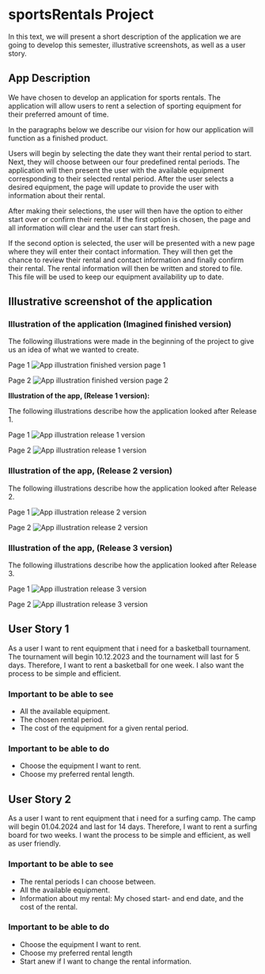 # sportsRentals Project
In this text, we will present a short description of the application we are going to develop this semester, illustrative screenshots, as well as a user story.

## App Description
We have chosen to develop an application for sports rentals. The application will allow users to rent a selection of sporting equipment for their preferred amount of time. 

In the paragraphs below we describe our vision for how our application will function as a finished product.

Users will begin by selecting the date they want their rental period to start. Next, they will choose between our four predefined rental periods. The application will then present the user with the available equipment corresponding to their selected rental period. After the user selects a desired equipment, the page will update to provide the user with information about their rental. 

After making their selections, the user will then have the option to either start over or confirm their rental. If the first option is chosen, the page and all information will clear and the user can start fresh. 

If the second option is selected, the user will be presented with a new page where they will enter their contact information. They will then get the chance to review their rental and contact information and finally confirm their rental. The rental information will then be written and stored to file. This file will be used to keep our equipment availability up to date. 

## Illustrative screenshot of the application 
### Illustration of the application (Imagined finished version)

The following illustrations were made in the beginning of the project to give us an idea of what we wanted to create. 

Page 1
![App illustration finished version page 1](/sportsRentals/illustrations/appIllustrationFinishedFirstPage.png)

Page 2
![App illustration finished version page 2](/sportsRentals/illustrations/appIllustrationFinishedSecondPage.png)

**Illustration of the app, (Release 1 version):**

The following illustrations describe how the application looked after Release 1.

Page 1
![App illustration release 1 version](/sportsRentals/illustrations/appIllustrationRelease1.png)

Page 2
![App illustration release 1 version](/sportsRentals/illustrations/appIllustration2Release1.png)

### Illustration of the app, (Release 2 version)

The following illustrations describe how the application looked after Release 2.

Page 1
![App illustration release 2 version](/sportsRentals/illustrations/appIllustrationRelease2.png)

Page 2
![App illustration release 2 version](/sportsRentals/illustrations/appIllustration2Release2.png)

### Illustration of the app, (Release 3 version)

The following illustrations describe how the application looked after Release 3.

Page 1
![App illustration release 3 version](/docs/illustrations/appIllustrationRelease3.png)

Page 2
![App illustration release 3 version](/docs/illustrations/appIllustration2Release3.png)

## User Story 1
As a user I want to rent equipment that i need for a basketball tournament. The tournament will begin 10.12.2023 and the tournament will last for 5 days. Therefore, I want to rent a basketball for one week. I also want the process to be simple and efficient. 

### Important to be able to see
- All the available equipment.
- The chosen rental period.
- The cost of the equipment for a given rental period.

### Important to be able to do
- Choose the equipment I want to rent.
- Choose my preferred rental length. 

## User Story 2
As a user I want to rent equipment that i need for a surfing camp. The camp will begin 01.04.2024 and last for 14 days. Therefore, I want to rent a surfing board for two weeks. I want the process to be simple and efficient, as well as user friendly.

### Important to be able to see
- The rental periods I can choose between.  
- All the available equipment.
- Information about my rental: My chosed start- and end date, and the cost of the rental.

### Important to be able to do
- Choose the equipment I want to rent.
- Choose my preferred rental length
- Start anew if I want to change the rental information. 